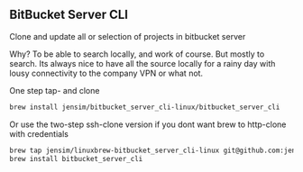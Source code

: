 BitBucket Server CLI
----
Clone and update all or selection of projects in bitbucket server

Why? To be able to search locally, and work of course. But mostly to search. Its always nice to have all the source locally for a rainy day with lousy connectivity to the company VPN or what not.

One step tap- and clone
```bash
brew install jensim/bitbucket_server_cli-linux/bitbucket_server_cli
```

Or use the two-step ssh-clone version if you dont want brew to http-clone with credentials
```bash
brew tap jensim/linuxbrew-bitbucket_server_cli-linux git@github.com:jensim/linuxbrew-bitbucket_server_cli-linux.git
brew install bitbucket_server_cli
```
